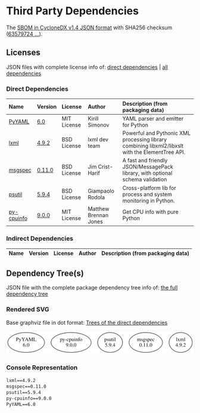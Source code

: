 # Third Party Dependencies

<!--[[[fill sbom_sha256()]]]-->
The [SBOM in CycloneDX v1.4 JSON format](https://git.sr.ht/~sthagen/taksonomia/blob/default/sbom.json) with SHA256 checksum ([63579724 ...](https://git.sr.ht/~sthagen/taksonomia/blob/default/sbom.json.sha256 "sha256:635797249e9d259e61a19beba8c09a84904666506f4adfcc9f5500edae6aa256")).
<!--[[[end]]] (checksum: 58ebbbfcc6b4f864683ae41b063d87bc)-->
## Licenses 

JSON files with complete license info of: [direct dependencies](direct-dependency-licenses.json) | [all dependencies](all-dependency-licenses.json)

### Direct Dependencies

<!--[[[fill direct_dependencies_table()]]]-->
| Name                                                  | Version                                             | License     | Author                | Description (from packaging data)                                                                |
|:------------------------------------------------------|:----------------------------------------------------|:------------|:----------------------|:-------------------------------------------------------------------------------------------------|
| [PyYAML](https://pyyaml.org/)                         | [6.0](https://pypi.org/project/PyYAML/6.0/)         | MIT License | Kirill Simonov        | YAML parser and emitter for Python                                                               |
| [lxml](https://lxml.de/)                              | [4.9.2](https://pypi.org/project/lxml/4.9.2/)       | BSD License | lxml dev team         | Powerful and Pythonic XML processing library combining libxml2/libxslt with the ElementTree API. |
| [msgspec](https://jcristharif.com/msgspec/)           | [0.11.0](https://pypi.org/project/msgspec/0.11.0/)  | BSD License | Jim Crist-Harif       | A fast and friendly JSON/MessagePack library, with optional schema validation                    |
| [psutil](https://github.com/giampaolo/psutil)         | [5.9.4](https://pypi.org/project/psutil/5.9.4/)     | BSD License | Giampaolo Rodola      | Cross-platform lib for process and system monitoring in Python.                                  |
| [py-cpuinfo](https://github.com/workhorsy/py-cpuinfo) | [9.0.0](https://pypi.org/project/py-cpuinfo/9.0.0/) | MIT License | Matthew Brennan Jones | Get CPU info with pure Python                                                                    |
<!--[[[end]]] (checksum: 1b611c14bbf99e0b2207f6fb6b50f52a)-->

### Indirect Dependencies

<!--[[[fill indirect_dependencies_table()]]]-->
| Name | Version | License | Author | Description (from packaging data) |
|:-----|:--------|:--------|:-------|:----------------------------------|
<!--[[[end]]] (checksum: 8a87b89207db0be2864af66f9266660c)-->

## Dependency Tree(s)

JSON file with the complete package dependency tree info of: [the full dependency tree](package-dependency-tree.json)

### Rendered SVG

Base graphviz file in dot format: [Trees of the direct dependencies](package-dependency-tree.dot.txt)

<img src="./package-dependency-tree.svg" alt="Trees of the direct dependencies" title="Trees of the direct dependencies"/>

### Console Representation

<!--[[[fill dependency_tree_console_text()]]]-->
````console
lxml==4.9.2
msgspec==0.11.0
psutil==5.9.4
py-cpuinfo==9.0.0
PyYAML==6.0
````
<!--[[[end]]] (checksum: da2c261aa848db801bdefc32b9884811)-->
